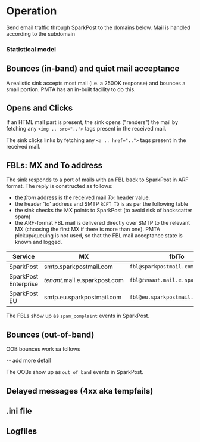 # Operation

Send email traffic through SparkPost to the domains below. Mail is handled according to the subdomain

### Statistical model

## Bounces (in-band) and quiet mail acceptance

A realistic sink accepts most mail (i.e. a 250OK response) and bounces a small portion. PMTA has an in-built facility to do this.

## Opens and Clicks
If an HTML mail part is present, the sink opens ("renders") the mail by fetching any `<img .. src="..">` tags present in the received mail.

The sink clicks links by fetching any  `<a .. href="..">` tags present in the received mail.

## FBLs: MX and To address

The sink responds to a port of mails with an FBL back to SparkPost in ARF format.  The reply is constructed as follows:

- the _from_ address is the received mail _To:_ header value.
- the header '_to_' address and SMTP `RCPT TO` is as per the following table
- the sink checks the MX points to SparkPost (to avoid risk of backscatter spam)
- the ARF-format FBL mail is delivered directly over SMTP to the relevant MX (choosing the first MX if there is more than one).
PMTA pickup/queuing is not used, so that the FBL mail acceptance state is known and logged.

|Service |MX |fblTo |
|--------|---|------|
|SparkPost|smtp.sparkpostmail.com|`fbl@sparkpostmail.com`|
|SparkPost Enterprise|*tenant*.mail.e.sparkpost.com|`fbl@`_`tenant`_`.mail.e.sparkpost.com`
|SparkPost EU|smtp.eu.sparkpostmail.com|`fbl@eu.sparkpostmail.com`|

The FBLs show up as `spam_complaint` events in SparkPost.

## Bounces (out-of-band)

OOB bounces work sa follows

-- add more detail

The OOBs show up as `out_of_band` events in SparkPost.

## Delayed messages (4xx aka tempfails)

## .ini file

## Logfiles
